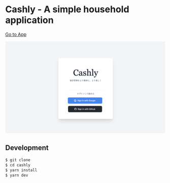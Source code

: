 # Cashly - A simple household application
[Go to App](https://cashly.irori235.dev)

![Cashly](./public/cashly.png)

## Development
```
$ git clone
$ cd cashly
$ yarn install
$ yarn dev

```

